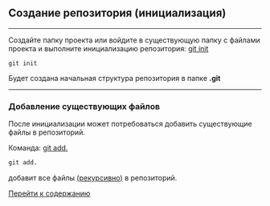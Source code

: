 ## Создание репозитория (инициализация)

---

Создайте папку проекта или войдите в существующую папку с файлами проекта и выполните инициализацию репозитория: [git init](git%20init.md)

```
git init
```

Будет создана начальная структура репозитория в папке **.git**

---
### Добавление существующих файлов

После инициализации может потребоваться добавить существующие файлы в репозиторий.

Команда: [git add.](add.md)
```md
git add.
```

добавит все файлы [(рекурсивно)](https://studopedia.ru/10_44898_rekursivnie-metodi.html#:~:text=Рекурсивным%20называется%20метод%2C%20который%20вызывает,повторном%20вызове%20этот%20процесс%20повторяется) в репозиторий.

[Перейти к содержанию](readme.md)